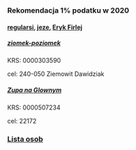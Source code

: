 ### Rekomendacja 1% podatku w 2020
#### [regularsi](https://towers-of-trust.herokuapp.com/show_group/1?tab=tower&tower_id=1), [jeze](https://towers-of-trust.herokuapp.com/show_group/1?tab=tower&tower_id=2), [Eryk Firlej](https://towers-of-trust.herokuapp.com/show_group/1?tab=members)

##### [ziomek-poziomek](https://www.facebook.com/ziomekpoziomek2011/)

KRS: 0000303590

cel: 240-050 Ziemowit Dawidziak

##### [Zupa na Glownym](https://www.facebook.com/ZupaNaGlownym/posts/868633420247116?__tn__=K-R)

KRS: 0000507234

cel: 22172

### [Lista osob](https://towers-of-trust.herokuapp.com/show_group/1?tab=members)


<!---
Mysz laserowa HP QY778AA

1. Zainstaluj Steam
2. Kup Rusted Warfare gre RTS za 17.99zl
3. Zainstaluj Rusted Warfare

for lan party use ad hoc network
-->